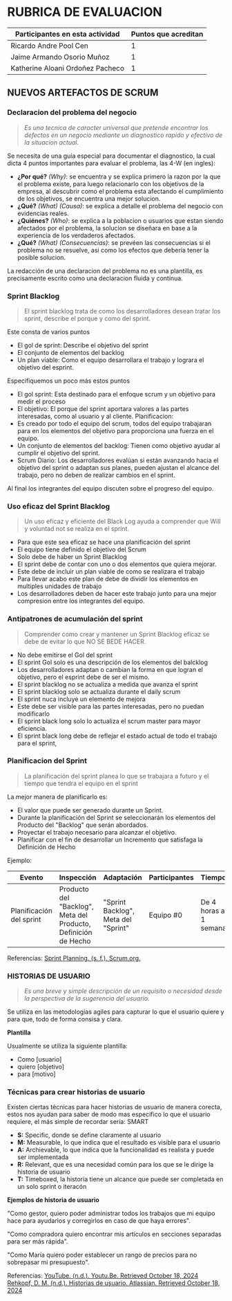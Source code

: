 # RUBRICA DE EVALUACION

Participantes en esta actividad | Puntos que acreditan
------------------------------- | --------------------
Ricardo Andre Pool Cen | 1
Jaime Armando Osorio Muñoz | 1
Katherine Aloani Ordoñez Pacheco | 1

## NUEVOS ARTEFACTOS DE SCRUM

### Declaracion del problema del negocio

>*Es una tecnica de caracter universal que pretende encontrar los defectos en un negocio mediante un diagnostico rapido y efectivo de la situacion actual.*

Se necesita de una guía especial para documentar el diagnostico, la cual dicta 4 puntos importantes para evaluar el problema, las 4-W (en ingles):

- **¿Por qué?** *(Why)*: se encuentra y se explíca primero la razon por la que el problema existe, para luego relacionarlo con los objetivos de la empresa, al descubrir como el problema esta afectando el cumplimiento de los objetivos, se encuentra una mejor solucion.
- **¿Qué?** *(What)* *(Causa)*: se explica a detalle el problema del negocio con evidencias reales.
- **¿Quiénes?** *(Who)*: se explica a la poblacion o usuarios que estan siendo afectados por el problema, la solucion se diseñara en base a la experiencia de los verdaderos afectados.
- **¿Qué?** *(What)* *(Consecuencias)*: se prevéen las consecuencias si el problema no se resuelve, asi como los efectos que debería tener la posible solucion.

La redacción de una declaracion del problema no es una plantilla, es precisamente escrito como una declaracion fluida y contínua.

### Sprint Blacklog

>El sprint blacklog trata de como los desarrolladores desean tratar los sprint, describe el porque y como del sprint.

Este consta de varios puntos
 - El gol de sprint: Describe el objetivo del sprint
 - El conjunto de elementos del backlog 
 - Un plan viable: Como el equipo desarrollara el trabajo y lograra el objetivo del esprint.

Especifiquemos un poco más estos puntos 

 - El gol sprint: Esta destinado para el enfoque scrum y un objetivo para medir el proceso
 - El objetivo: El porque del sprint aportara valores a las partes interesadas, como al usuario y al cliente.
Planificacion:
 - Es creado por todo el equipo del scrum, todos del equipo trabajaran para en los elementos del objetivo para proporciona una fuerza en el equipo.
 - Un conjunto de elementos del backlog:  Tienen como objetivo ayudar al cumplir el objetivo del sprint.
 - Scrum Diario: Los desarrolladores evalúan si están avanzando hacia el objetivo del sprint o adaptan sus planes, pueden ajustan el alcance del trabajo, pero no deben de realizar cambios en el sprint.

Al final los integrantes del equipo discuten sobre el progreso del equipo.

### Uso eficaz del Sprint Blacklog

>Un uso eficaz y eficiente del Black Log ayuda a comprender que Will y voluntad not se realiza en el sprint.

 - Para que este sea eficaz se hace una planificación del sprint
 - El equipo tiene definido el objetivo del Scrum
 - Solo debe de haber un Sprint Blacklog
 - El sprint debe de contar con uno o dos elementos que quiera mejorar.
 - Este debe de incluir un plan viable de como se realizara el trabajo
 -	Para llevar acabo este plan de debe de dividir los elementos en multiples unidades de trabajo 
 -	Los desarrolladores deben de hacer este trabajo junto para una mejor compresion entre los integrantes del equipo.

### Antipatrones de acumulación del sprint 

>Comprender como crear y mantener un Sprint Blacklog eficaz se debe de evitar lo que NO SE BEDE HACER.

-	No debe emitirse el Gol del sprint
-	El sprint Gol solo es una descripción de los elementos del balcklog
-	Los desarrolladores adaptan o cambian la forma en que logran el objetivo, pero el esprint debe de ser el mismo.
- El sprint blacklog no se actualiza a medida que avanza el sprint
-	El sprint blacklog solo se actualiza durante el daily scrum
-	El sprint nuca incluye un elemento de mejora
- Este debe ser visible para las partes interesadas, pero no puedan modificarlo
-	El sprint black long solo lo actualiza el scrum master para mayor eficiencia.
- El sprint black long debe de reflejar el estado actual de todo el trabajo para el sprint,

### Planificacion del Sprint

> La planificación del sprint planea lo que se trabajara a futuro y el tiempo que tendra el equipo en el sprint 

La mejor manera de planificarlo es:
* El valor que puede ser generado durante un Sprint.
* Durante la planificación del Sprint se seleccionarán los elementos del Producto del "Backlog" que serán abordados.
* Proyectar el trabajo necesario para alcanzar el objetivo.
* Planificar con el fin de desarrollar un Incremento que satisfaga la Definición de Hecho

Ejemplo:

| Evento | Inspección | Adaptación | Participantes | Tiempo |
| ------ | ---------- | ---------- | ------------- | ------ |
| Planificación del sprint |  Producto del "Backlog", Meta del Producto, Definición de Hecho | "Sprint Backlog", Meta del "Sprint" | Equipo #0 | De 4 horas a 1 semana |

Referencias:
[Sprint Planning. (s. f.). Scrum.org.](https://www.scrum.org/learning-series/sprint-planning/)

### HISTORIAS DE USUARIO 
>*Es una breve y simple descripción de un requisito o necesidad desde la perspectiva de la sugerencia del usuario.*

Se utiliza en las metodologías agiles para capturar lo que el usuario quiere y para que, todo de forma consisa y clara.

**Plantilla**

Usualmente se utiliza la siguiente plantilla:
 - Como [usuario] 
 - quiero [objetivo]
 - para [motivo]

### Técnicas para crear historias de usuario
Existen ciertas técnicas para hacer historias de usuario de manera corecta, estos nos ayudan para saber de modo mas especifico lo que el usuario requiere, el más simple de recordar sería: SMART

- **S:** Specific, donde se define claramente al usuario
- **M:** Measurable, lo que indica que el resultado es visible para el usuario
- **A:** Archievable, lo que indica que la funcionalidad es realista y puede ser implementada
- **R:** Relevant, que es una necesidad común para los que se le dirige la historia de usuario
- **T:** Timeboxed, la historia tiene un alcance que puede ser completada en un solo sprint o iteracón

 **Ejemplos de historia de usuario**
 
 "Como gestor, quiero poder administrar todos los trabajos que mi equipo hace para ayudarlos y corregirlos en caso de que haya errores".
 
 "Como compradora quiero encontrar mis artículos en secciones separadas para ser más rápida".
 
 "Como María quiero poder establecer un rango de precios para no sobrepasar mi presupuesto".

 Referencias: 
 [YouTube. (n.d.). Youtu.Be. Retrieved October 18, 2024](https://youtu.be/lU9oK5Ln7Rg)
 [Rehkopf, D. M. (n.d.). Historias de usuario. Atlassian. Retrieved October 18, 2024](https://www.atlassian.com/es/agile/project-management/user-stories)
